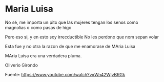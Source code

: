 # Maria Luisa

No sé, me importa un pito que las mujeres tengan los senos como magnolias o como pasas de higo

Pero eso si, y en esto soy irrecductible
No les perdono que nom sepan volar

Esta fue y no otra la razon de que me enamorase de MAria Luisa


MAria Luisa era una verdadera pluma.




Oliverio Girondo

Fuente: https://www.youtube.com/watch?v=Wn42WjvBRGk

